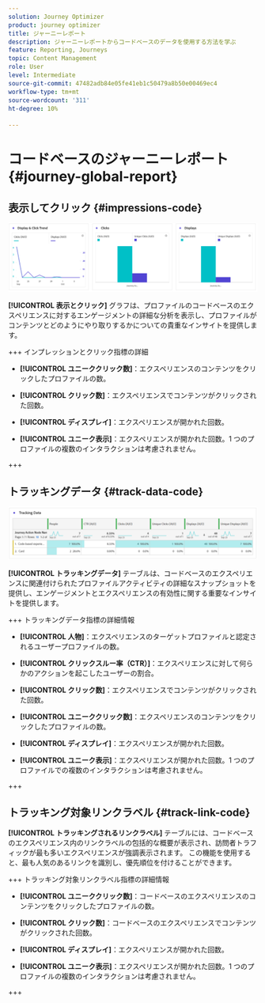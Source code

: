 ```yaml
---
solution: Journey Optimizer
product: journey optimizer
title: ジャーニーレポート
description: ジャーニーレポートからコードベースのデータを使用する方法を学ぶ
feature: Reporting, Journeys
topic: Content Management
role: User
level: Intermediate
source-git-commit: 47482adb84e05fe41eb1c50479a8b50e00469ec4
workflow-type: tm+mt
source-wordcount: '311'
ht-degree: 10%

---
```


# コードベースのジャーニーレポート {#journey-global-report}

## 表示してクリック {#impressions-code}

![](assets/code-based-display.png)

**[!UICONTROL 表示とクリック]** グラフは、プロファイルのコードベースのエクスペリエンスに対するエンゲージメントの詳細な分析を表示し、プロファイルがコンテンツとどのようにやり取りするかについての貴重なインサイトを提供します。

+++ インプレッションとクリック指標の詳細

* **[!UICONTROL ユニーククリック数]**：エクスペリエンスのコンテンツをクリックしたプロファイルの数。

* **[!UICONTROL クリック数]**：エクスペリエンスでコンテンツがクリックされた回数。

* **[!UICONTROL ディスプレイ]**：エクスペリエンスが開かれた回数。

* **[!UICONTROL ユニーク表示]**：エクスペリエンスが開かれた回数。1 つのプロファイルの複数のインタラクションは考慮されません。

+++

## トラッキングデータ {#track-data-code}

![](assets/code-based-tracking-data.png)

**[!UICONTROL トラッキングデータ]** テーブルは、コードベースのエクスペリエンスに関連付けられたプロファイルアクティビティの詳細なスナップショットを提供し、エンゲージメントとエクスペリエンスの有効性に関する重要なインサイトを提供します。

+++ トラッキングデータ指標の詳細情報

* **[!UICONTROL 人物]**：エクスペリエンスのターゲットプロファイルと認定されるユーザープロファイルの数。

* **[!UICONTROL クリックスルー率（CTR）]**：エクスペリエンスに対して何らかのアクションを起こしたユーザーの割合。

* **[!UICONTROL クリック数]**：エクスペリエンスでコンテンツがクリックされた回数。

* **[!UICONTROL ユニーククリック数]**：エクスペリエンスのコンテンツをクリックしたプロファイルの数。

* **[!UICONTROL ディスプレイ]**：エクスペリエンスが開かれた回数。

* **[!UICONTROL ユニーク表示]**：エクスペリエンスが開かれた回数。1 つのプロファイルでの複数のインタラクションは考慮されません。

+++

## トラッキング対象リンクラベル {#track-link-code}

**[!UICONTROL トラッキングされるリンクラベル]** テーブルには、コードベースのエクスペリエンス内のリンクラベルの包括的な概要が表示され、訪問者トラフィックが最も多いエクスペリエンスが強調表示されます。 この機能を使用すると、最も人気のあるリンクを識別し、優先順位を付けることができます。

+++ トラッキング対象リンクラベル指標の詳細情報

* **[!UICONTROL ユニーククリック数]**：コードベースのエクスペリエンスのコンテンツをクリックしたプロファイルの数。

* **[!UICONTROL クリック数]**：コードベースのエクスペリエンスでコンテンツがクリックされた回数。

* **[!UICONTROL ディスプレイ]**：エクスペリエンスが開かれた回数。

* **[!UICONTROL ユニーク表示]**：エクスペリエンスが開かれた回数。1 つのプロファイルの複数のインタラクションは考慮されません。

+++
